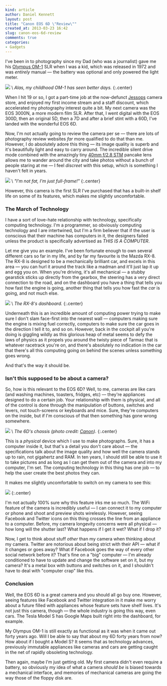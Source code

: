 ```yaml
---
kind: article
author: Daniel Kennett
layout: post
title: "Canon EOS 6D \"Review\""
created_at: 2013-03-23 16:42
slug: canon-eos-6d-review
comments: true
categories:
- Gadgets
---
```


I've been in to photography since my Dad (who was a journalist) gave me his [Olympus OM-1](http://en.wikipedia.org/wiki/Olympus_OM-1) SLR when I was a kid, which was released in 1972 and was *entirely* manual — the battery was optional and only powered the light meter.

[<img src="http://pcdn.500px.net/29004385/987e01fa1789575b4bf8a0f0b5aa9695907bd6b7/4.jpg" />](http://500px.com/photo/29004385) \\
 *Alas, my childhood OM-1 has seen better days.* 
{:.center}

When I hit 19 or so, I got a part-time job at the now-defunct [Jessops](http://en.wikipedia.org/wiki/Jessops) camera store, and enjoyed my first income stream and a staff discount, which accelerated my photography interest quite a bit. My next camera was the EOS 3000N, a more modern film SLR. After that, I went digital with the EOS 300D, then an original 5D, then a 7D and after a brief stint with a 60D, I've landed with the wonderful EOS 6D.

Now, I'm not actually going to review the camera per se — there are lots of photography review websites *far* more qualified to do that than me. However, I do absolutely adore this thing — its image quality is superb and it's beautifully light and easy to carry around. The incredible silent drive mode combined with the amazingly tiny [40mm f/2.8 STM](http://www.usa.canon.com/cusa/consumer/products/cameras/ef_lens_lineup/ef_40mm_f_2_8_stm) pancake lens allows me to wander around the city and take photos without a bunch of people staring at me — I feel *discreet* with this setup, which is something I haven't felt in years.

[<img src="http://pcdn.500px.net/29004361/69075366b5eef1f7b997cb9097cc6e77ebfdbcc0/4.jpg" />](http://500px.com/photo/29004361) \\
 *"I'm not fat, I'm just full-frame!"* 
{:.center}

However, this camera is the first SLR I've purchased that has a built-in shelf life on some of its features, which makes me slightly uncomfortable.

###  The March of Technology

I have a sort of love-hate relationship with technology, specifically computing technology. I'm a programmer, so obviously computing technology and I are intertwined, but I'm a firm believer that if the user is conscious that their machine has computers in it, the designers failed unless the product is specifically advertised as *THIS IS A COMPUTER*.

Let me give you an example. I've been fortunate enough to own several different cars so far in my life, and by far my favourite is the Mazda RX-8. The RX-8 is designed to be a mechanically brilliant car, and excels in this area — you can hurl it around the track like a madman and it'll just lap it up and egg you on. When you're driving, it's all mechanical — a stubby gearstick sticks up directly from the gearbox, the steering has a very direct connection to the road, and on the dashboard you have a thing that tells you how fast the engine is going, another thing that tells you how fast the *car* is going, and not much else.

[<img src="http://pcdn.500px.net/29004717/787cb97d99ce89fb9156617b25ded6e32193b256/4.jpg" />](http://500px.com/photo/29004717) \\
 *The RX-8's dashboard.* 
{:.center}

Underneath this is an incredible amount of computing power trying to make sure I don't slam face-first into the nearest wall — computers making sure the engine is mixing fuel correctly, computers to make sure the car goes in the direction I tell it to, and so on. However, back in the cockpit all you're doing is giggling wildly as this glorious heap of metal seems to defy the laws of physics as it propels you around the twisty piece of Tarmac that is whatever racetrack you're on, and there's absolutely no indication in the car that there's all this computing going on behind the scenes unless something goes wrong.

And that's the way it should be.

### Isn't this supposed to be about a camera?

So, how is this relevant to the EOS 6D? Well, to me, cameras are like cars (and washing machines, toasters, fridges, etc) — they're appliances designed to do a certain job. Your relationship with them is physical, and all of the control is done through the manipulation of buttons, switches and levers, not touch-screens or keyboards and mice. Sure, they're computers on the inside, but if I'm conscious of that then something has gone wrong somewhere.

<img src="/pictures/6dchassis.jpg" /> \\
 *The 6D's chassis (photo credit: [Canon](http://cpn.canon-europe.com/content/education/technical/inside_the_canon_eos_6d.do)).* 
{:.center}

This is a *physical* device which I use to make photographs. Sure, it has a computer inside it, but that's a detail you don't care about — the specifications talk about the image quality and how well the camera stands up to rain, not gigahertz and RAM. In ten years, I should still be able to use it to take pictures and as long as I can get them out of the camera and into my computer, I'm set. The computing technology in this thing has one job — to help the user create the best photos they can.

It makes me slightly uncomfortable to switch on my camera to see this:

[<img src="http://pcdn.500px.net/29004401/165f1a53ea2f8bb59877c6fe31390c1fd6467a24/4.jpg" />](http://500px.com/photo/29004401)
{:.center}

I'm not actually 100% sure why this feature irks me so much. The WiFi feature of the camera is incredibly useful — I can connect it to my computer or phone and shoot and preview shots wirelessly. However, seeing Facebook and Twitter icons on this thing crosses the line from an appliance to a computer. Before, my camera longevity concerns were all physical — how long will the shutter last? What happens if I get it wet? What if I drop it? 

Now, I get to think about stuff *other* than my camera when thinking about my camera. Twitter are notorious about being strict with their API — what if it changes or goes away? What if Facebook goes the way of every other social network before it? That's fine on a "big" computer — I'm already conditioned to have to update and change the software set on it, but my camera? It's a metal box with buttons and switches on it, and I shouldn't have to deal with "computer crap" like this.

### Conclusion 

Well, the EOS 6D is a great camera and you should all go buy one. However, seeing features like Facebook and Twitter integration in it make me worry about a future filled with appliances whose feature sets have shelf lives. It's not just this camera, though — the whole industry is going this way, even cars. The Tesla Model S has Google Maps built right into the dashboard, for example. 

My Olympus OM-1 is still exactly as functional as it was when it came out forty years ago. Will I be able to say that about my 6D forty years from now? How about if I bought a Model S? It seems that as technology advances, previously immutable appliances like cameras and cars are getting caught in the net of rapidly obsoleting technology.

Then again, maybe I'm just getting old. My first camera didn't even require a battery, so obviously my idea of what a camera *should be* is biased towards a mechanical interface, and memories of mechanical cameras are going the way those of the floppy disk are.
